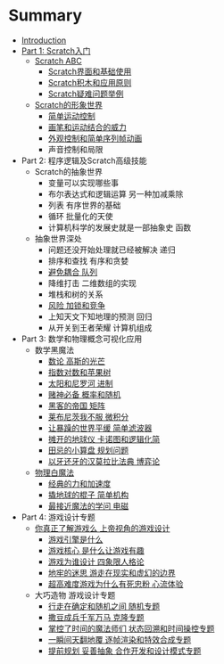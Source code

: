 # Summary

* [Introduction](README.md)
* [Part 1: Scratch入门](part-1-scratchru-men.md)
  * [Scratch ABC](part-1-scratchru-men/scratch-abc.md)
    * [Scratch界面和基础使用](part-1-scratchru-men/scratch-abc/scratchjie-mian-he-ji-chu-shi-yong-fang-fa.md)
    * [Scratch积木和应用原则](part-1-scratchru-men/scratch-abc/scratchji-mu-he-qian-zai-ying-yong.md)
    * [Scratch疑难问题举例](part-1-scratchru-men/scratch-abc/scratchyi-nan-wen-ti-ju-li.md)
  * [Scratch的形象世界](part-1-scratchru-men/scratchde-xing-xiang-shi-jie.md)
    * [简单运动控制](part-1-scratchru-men/scratchde-xing-xiang-shi-jie/jian-dan-yun-dong-kong-zhi.md)
    * [画笔和运动结合的威力](part-1-scratchru-men/scratchde-xing-xiang-shi-jie/hua-bi-he-yun-dong-jie-he-de-wei-li.md)
    * [外观控制和简单序列帧动画](part-1-scratchru-men/scratchde-xing-xiang-shi-jie/wai-guan-kong-zhi-he-jian-dan-xu-lie-zheng-dong-hua.md)
    * 声音控制和局限
* Part 2: 程序逻辑及Scratch高级技能
  * Scratch的抽象世界
    * 变量可以实现哪些事
    * 布尔表达式和逻辑运算 另一种加减乘除
    * 列表 有序世界的基础
    * 循环 批量化的天使
    * 计算机科学的发展史就是一部抽象史 函数
  * 抽象世界深处
    * 问题还没开始处理就已经被解决 递归
    * 排序和查找 有序和贪婪
    * [避免耦合 队列](yao-pie-qing-guan-xi-zhao-lian-biao-dui-lie.md)
    * 降维打击 二维数组的实现
    * 堆栈和树的关系
    * [风险 加锁和竞争](feng-xian-jia-suo-he-jing-zheng.md)
    * 上知天文下知地理的预测 回归
    * 从开关到王者荣耀 计算机组成
* Part 3: 数学和物理概念可视化应用
  * 数学黑魔法
    * [数论 高斯的光芒](shu-lun-gao-si-de-guang-mang.md)
    * [指数对数和苹果树](zhi-shu-dui-shu-he-ping-guo-shu.md)
    * [太阳和尼罗河 进制](tai-yang-he-ni-luo-he-jin-zhi.md)
    * [赌神必备 概率和随机](du-shen-bi-bei-gai-lv-he-sui-ji.md)
    * [黑客的帝国 矩阵](hei-ke-de-di-guo-ju-zhen.md)
    * [莱布尼茨我不服 微积分](lai-bu-ni-ci-wo-bu-fu-wei-ji-fen.md)
    * [让暴躁的世界平缓 简单滤波器](rang-bao-zao-de-shi-jie-ping-huan-jian-dan-lv-bo-qi.md)
    * [摊开的地球仪 卡诺图和逻辑化简](tan-kai-de-di-qiu-yi-qia-nuo-tu-he-luo-ji-hua-jian.md)
    * [田忌的小算盘 规划问题](tian-ji-de-xiao-suan-pan-gui-hua-wen-ti.md)
    * [以牙还牙的汉莫拉比法典 博弈论](yi-ya-huan-ya-de-han-mo-la-bi-fa-dian-bo-yi-lun.md)
  * [物理白魔法](wu-li-bai-mo-fa.md)
    * [经典的力和加速度](jing-dian-de-li-he-jia-su-du.md)
    * [撬地球的棍子 简单机构](qiao-di-qiu-de-gun-zi-jian-dan-ji-gou.md)
    * [最接近魔法的学问 电磁](zui-jie-jin-mo-fa-de-xue-wen-dian-ci.md)
* Part 4: 游戏设计专题
  * [你真正了解游戏么 上帝视角的游戏设计](ni-zhen-zheng-le-jie-you-xi-yao-shang-di-shi-jiao-de-you-xi-she-ji.md)
    * [游戏引擎是什么](you-xi-yin-qing-shi-shi-yao.md)
    * [游戏核心 是什么让游戏有趣](you-xi-he-xin-shi-shi-yao-rang-you-xi-you-qu.md)
    * [游戏为谁设计 四象限人格论](you-xi-wei-shui-she-ji-si-xiang-xian-ren-ge-lun.md)
    * [地牢的迷思 游走在现实和虚幻的边界](di-lao-de-mi-si-you-zou-zai-xian-shi-he-xu-huan-de-bian-jie.md)
    * [超高难度游戏为什么有死忠粉 心流体验](chao-gao-nan-du-you-xi-wei-shi-yao-you-si-zhong-fen-xin-liu-ti-yan.md)
  * 大巧造物 游戏设计专题
    * [行走在确定和随机之间 随机专题](xing-zou-zai-que-ding-he-sui-ji-zhi-jian-sui-ji-zhuan-ti.md)
    * [撒豆成兵千军万马 克隆专题](sa-dou-cheng-bing-qian-jun-wan-ma-ke-long-zhuan-ti.md)
    * [掌控了时间的魔法师们 状态回溯和时间操控专题](zhang-kong-le-shi-jian-de-mo-fa-shi-men-zhuang-tai-hui-su-he-shi-jian-cao-kong-zhuan-ti.md)
    * [一瞬间天翻地覆 逐帧渲染和特效合成专题](yi-shun-jian-tian-fan-di-fu-zhu-zheng-xuan-ran-he-te-xiao-he-cheng-zhuan-ti.md)
    * [提前规划 妥善抽象 合作开发和设计模式专题](ti-qian-gui-hua-tuo-shan-chou-xiang-he-zuo-kai-fa-he-she-ji-mo-shi-zhuan-ti.md)

